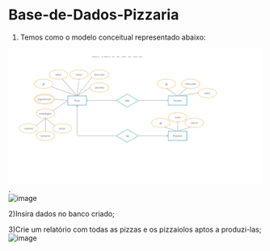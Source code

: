 # Base-de-Dados-Pizzaria

1) Temos como o modelo conceitual representado abaixo:

![Pizzaria.jpg](Pizzaria.jpg).	
![image](https://github.com/fabianor135/Base-de-Dados-Pizzaria/assets/84815028/91603144-08dc-407a-b20b-1bb66a212a5f)

2)Insira dados no banco criado;

3)Crie um relatório com todas as pizzas e os pizzaiolos aptos a produzi-las;
![image](https://github.com/fabianor135/Base-de-Dados-Pizzaria/assets/84815028/bbda41cc-7319-4a3b-a6d5-91f74eeebe14)


